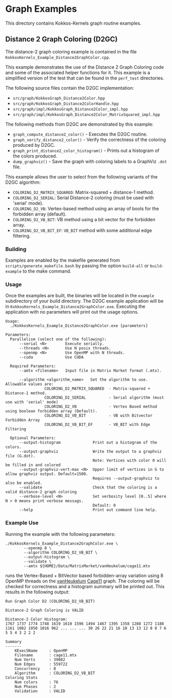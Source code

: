 Graph Examples
==============
This directory contains Kokkos-Kernels graph routine examples.


Distance 2 Graph Coloring (D2GC)
--------------------------------
The distance-2 graph coloring example is contained in the file
`KokkosKernels_Example_Distance2GraphColor.cpp`.

This example demonstrates the use of the Distance 2 Graph Coloring code and
some of the associated helper functions for it.  This example is a simplified
version of the test that can be found in the `perf_test` directories.

The following source files contain the D2GC implementation:
- `src/graph/KokkosGraph_Distance2Color.hpp`
- `src/graph/KokkosGraph_Distance2ColorHandle.hpp`
- `src/graph/impl/KokkosGraph_Distance2Color_impl.hpp`
- `src/graph/impl/KokkosGraph_Distance2Color_MatrixSquared_impl.hpp`

The following methods from D2GC are demonstrated by this example:
- `graph_compute_distance2_color()` - Executes the D2GC routine.
- `graph_verify_distance2_color()`  - Verify the correctness of the coloring produced by D2GC.
- `graph_print_distance2_color_histogram()` - Prints out a histogram of the colors produced.
- `dump_graphviz()` - Save the graph with coloring labels to a GraphViz `.dot` file.

This example allows the user to select from the following variants of the D2GC algorithm:
- `COLORING_D2_MATRIX_SQUARED`: Matrix-squared + distance-1 method.
- `COLORING_D2_SERIAL`:         Serial Distance-2 coloring (must be used with 'serial' mode).
- `COLORING_D2_VB`:             Vertex-based method using an array of bools for the forbidden array (default).
- `COLORING_D2_VB_BIT`:         VB method using a bit vector for the forbidden array.
- `COLORING_D2_VB_BIT_EF`:      `VB_BIT` method with some additional edge filtering.

### Building
Examples are enabled by the makefile generated from `scripts/generate_makefile.bash` by passing
the option `build-all` or `build-example` to the make command.

### Usage
Once the examples are built, the binaries will be located in the `example` subdirectory of your 
build directory. The D2GC example application will be in `KokkosKernels_Example_Distance2GraphColor.exe`.
Executing the application with no parameters will print out the usage options.

```
Usage:
  ./KokkosKernels_Example_Distance2GraphColor.exe [parameters]

Parameters:
  Parallelism (select one of the following):
      --serial <N>        Execute serially.
      --threads <N>       Use N posix threads.
      --openmp <N>        Use OpenMP with N threads.
      --cuda              Use CUDA

  Required Parameters:
      --amtx <filename>   Input file in Matrix Market format (.mtx).

      --algorithm <algorithm_name>   Set the algorithm to use.  Allowable values are:
                 COLORING_D2_MATRIX_SQUARED  - Matrix-squared + Distance-1 method.
                 COLORING_D2_SERIAL          - Serial algorithm (must use with 'serial' mode)
                 COLORING_D2_VB              - Vertex Based method using boolean forbidden array (Default).
                 COLORING_D2_VB_BIT          - VB with Bitvector Forbidden Array
                 COLORING_D2_VB_BIT_EF       - VB_BIT with Edge Filtering

  Optional Parameters:
      --output-histogram              Print out a histogram of the colors.
      --output-graphviz               Write the output to a graphviz file (G.dot).
                                      Note: Vertices with color 0 will be filled in and colored
      --output-graphviz-vert-max <N>  Upper limit of vertices in G to allow graphviz output. Default=1500.
                                      Requires --output-graphviz to also be enabled.
      --validate                      Check that the coloring is a valid distance-2 graph coloring
      --verbose-level <N>             Set verbosity level [0..5] where N > 0 means print verbose messags.
                                      Default: 0
      --help                          Print out command line help.
```


### Example Use

Running the example with the following parameters:
```
./KokkosKernels_Example_Distance2GraphColor.exe \
        --openmp 8 \
        --algorithm COLORING_D2_VB_BIT \
        --output-histogram \
        --validate \
        --amtx ${HOME}/Data/MatrixMarket/vanHeukelum/cage11.mtx
```
runs the Vertex-Based + BitVector based forbidden-array variation using 8 OpenMP threads
on the [vanHeukelum][1] [Cage11][2] graph. The coloring will be checked for correctness and a histogram 
summary will be printed out. This results in the following output:
```
Run Graph Color D2 (COLORING_D2_VB_BIT)

Distance-2 Graph Coloring is VALID

Distance-2 Color Histogram:
1767 1737 1774 1748 1619 1610 1596 1494 1467 1395 1358 1288 1272 1188 1161 1082 1050 1016 962 ... ... ... 30 26 22 21 16 18 13 13 12 8 8 7 6 5 5 4 3 2 2 2

Summary
-------
    KExecSName     : OpenMP
    Filename       : cage11.mtx
    Num Verts      : 39082
    Num Edges      : 559722
    Concurrency    : 8
    Algorithm      : COLORING_D2_VB_BIT
Coloring Stats
    Num colors     : 76
    Num Phases     : 2
    Validation     : VALID
```




[1]: https://sparse.tamu.edu/vanHeukelum
[2]: https://sparse.tamu.edu/vanHeukelum/cage11


